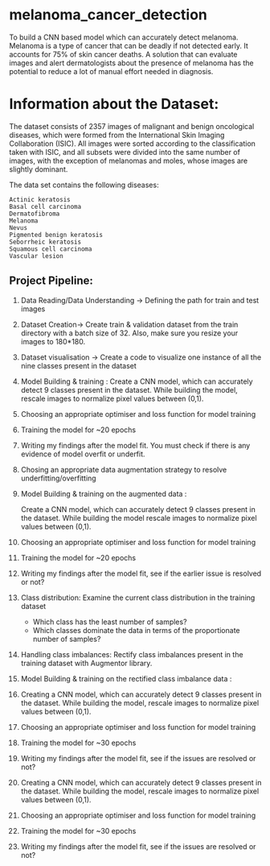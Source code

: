 # melanoma_cancer_detection
To build a CNN based model which can accurately detect melanoma. Melanoma is a type of cancer that can be deadly if not detected early. It accounts for 75% of skin cancer deaths. A solution that can evaluate images and alert dermatologists about the presence of melanoma has the potential to reduce a lot of manual effort needed in diagnosis.


# Information about the Dataset:
The dataset consists of 2357 images of malignant and benign oncological diseases, which were formed from the International Skin Imaging Collaboration (ISIC). All images were sorted according to the classification taken with ISIC, and all subsets were divided into the same number of images, with the exception of melanomas and moles, whose images are slightly dominant.

The data set contains the following diseases:

    Actinic keratosis
    Basal cell carcinoma
    Dermatofibroma
    Melanoma
    Nevus
    Pigmented benign keratosis
    Seborrheic keratosis
    Squamous cell carcinoma
    Vascular lesion

## Project Pipeline:
1. Data Reading/Data Understanding → Defining the path for train and test images 

2. Dataset Creation→ Create train & validation dataset from the train directory with a batch size of 32. Also, make sure you resize your images to 180*180.

3. Dataset visualisation → Create a code to visualize one instance of all the nine classes present in the dataset 

4. Model Building & training : 
    Create a CNN model, which can accurately detect 9 classes present in the dataset. While building the model, rescale images to normalize pixel values between (0,1).

5. Choosing an appropriate optimiser and loss function for model training

6. Training the model for ~20 epochs

7. Writing my findings after the model fit. You must check if there is any evidence of model overfit or underfit.

8. Chosing an appropriate data augmentation strategy to resolve underfitting/overfitting 

9. Model Building & training on the augmented data :

    Create a CNN model, which can accurately detect 9 classes present in the dataset. While building the model rescale images to normalize pixel values between (0,1).

10. Choosing an appropriate optimiser and loss function for model training

11. Training the model for ~20 epochs

12. Writing my findings after the model fit, see if the earlier issue is resolved or not?

13. Class distribution: Examine the current class distribution in the training dataset 
    - Which class has the least number of samples?
    - Which classes dominate the data in terms of the proportionate number of samples?

14. Handling class imbalances: Rectify class imbalances present in the training dataset with Augmentor library.

15. Model Building & training on the rectified class imbalance data :

16. Creating a CNN model, which can accurately detect 9 classes present in the dataset. While building the model, rescale images to normalize pixel values between (0,1).

17. Choosing an appropriate optimiser and loss function for model training

18. Training the model for ~30 epochs

19. Writing my findings after the model fit, see if the issues are resolved or not?
16. Creating a CNN model, which can accurately detect 9 classes present in the dataset. While building the model, rescale images to normalize pixel values between (0,1).

17. Choosing an appropriate optimiser and loss function for model training

18. Training the model for ~30 epochs

19. Writing my findings after the model fit, see if the issues are resolved or not?
